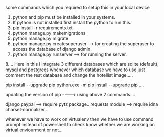 some commands which you required to setup this in your local device

1. python and pip must be installed in your systems.
2. If python is not installed first install the python to run this.
3. pip install -r requirements.txt
4. python manage.py makemigrations
5. python manage.py migrate
6. python manage.py createsuperuser --> for creating the superuser to access the database of django admin.
7. python manage.py runserver --> for running the server.

8.... Here in this I integrate 3 different databases which are sqlite (default), mysql and postgrees whenever which database we have to use just comment the rest database and change the hotellist image.....

pip install --upgrade pip
python.exe -m pip install --upgrade pip ....

updating the version of pip ----> using above 2 commands....

django paypal --> require pytz package..
requests module --> require idna charset-normalizer ..

whenever we have to work on virtualenv then we have to use command prompt instead of powershell to check know whether we are working on virtual enviourment or not...
